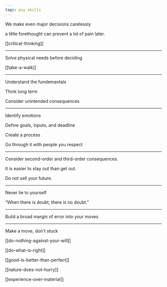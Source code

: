 ```yaml
---
tags: psy skills
---
```



We make even major decisions carelessly

a little forethought can prevent a lot of pain later. 

[[critical-thinking]]

---

Solve physical needs before deciding

[[take-a-walk]]

---

Understand the fundemantals

Think long term 

Consider unintended consequences


---

Identify emotions 

Define goals, inputs, and deadline 

Create a process 

Go through it with people you respect

---

Consider second-order and third-order consequences. 

It is easier to stay out than get out.

Do not sell your future. 

---

Never lie to yourself

“When there is doubt, there is no doubt.”

---

Build a broad margin of error into your moves

---

Make a move, don't stuck 

[[do-nothing-against-your-will]]

[[do-what-is-right]]

[[good-is-better-than-perfect]]

[[nature-does-not-hurry]]

[[experience-over-material]]
